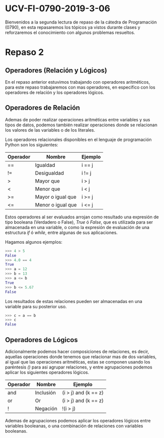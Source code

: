 # UCV-FI-0790-2019-3-06

Bienvenidos a la segunda lectura de repaso de la cátedra de Programación (0790), en esta repasaremos los tópicos ya vistos durante clases y reforzaremos el conocimiento con algunos problemas resueltos.

# Repaso 2

## Operadores (Relación y Lógicos)

En el repaso anterior estuvimos trabajando con operadores aritméticos, para este repaso trabajaremos con mas operadores, en especifico con los operadores de relación y los operadores lógicos.

## Operadores de Relación

Ademas de poder realizar operaciones aritméticas entre variables y sus tipos de datos, podemos también realizar operaciones donde se relacionan los valores de las variables o de los literales.

Los operadores relacionales disponibles en el lenguaje de programación Python son los siguientes:

Operador | Nombre | Ejemplo
---------|--------|--------
== | Igualdad | i == j
!= | Desigualdad | i != j
> | Mayor que | i > j
< | Menor que | i < j
>= | Mayor o igual que | i >= j
<= | Menor o igual que | i <= j

Estos operadores al ser evaluados arrojan como resultado una expresión de tipo booleana (Verdadero o False), *True* ó *False*, que es utilizada para ser almacenada en una variable, o como la expresión de evaluación de una estructura *if* ó *while*, entre algunas de sus aplicaciones.

Hagamos algunos ejemplos:

```python
>>> 4 > 5
False
>>> 4.0 == 4
True
>>> a = 12
>>> b = 13
>>> a <= b
True
>>> b <= 5.67
False
```

Los resultados de estas relaciones pueden ser almacenadas en una variable para su posterior uso.

```python
>>> c = a == b
>>> c
False
```

## Operadores de Lógicos

Adicionalmente podemos hacer composiciones de relaciones, es decir, aquellas operaciones donde tenemos que relacionar mas de dos variables, al igual que las operaciones aritméticas, estas se componen usando los paréntesis *()* para asi agrupar relaciones, y entre agrupaciones podemos aplicar los siguientes operadores lógicos.

Operador | Nombre | Ejemplo
---------|--------|--------
and | Inclusión | (i > j) and (k == z)
or | Or | (i > j) and (k == z)
! | Negación | !(i > j)

Ademas de agrupaciones podemos aplicar los operadores lógicos entre variables booleanas, o una combinación de relaciones con variables booleanas.


